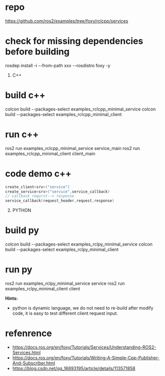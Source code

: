 # repo
https://github.com/ros2/examples/tree/foxy/rclcpp/services

# check for missing dependencies before building
rosdep install -i --from-path xxx --rosdistro foxy -y

1. C++
# build c++
colcon build --packages-select examples_rclcpp_minimal_service
colcon build --packages-select examples_rclcpp_minimal_client

# run c++
ros2 run examples_rclcpp_minimal_service service_main
ros2 run examples_rclcpp_minimal_client  client_main

# code demo c++
```c++
create_client<srv>("service")
create_service<srv>("service",service_callback)
// callback requrst--> response
service_callback(request_header,request,response)
```

2. PYTHON
# build py
colcon build --packages-select examples_rclpy_minimal_service
colcon build --packages-select examples_rclpy_minimal_client

# run py
ros2 run examples_rclpy_minimal_service service
ros2 run examples_rclpy_minimal_client client

**Hints:**
- python is dynamic language, we do not need to re-build after modify code,
  it is easy to test different client request input.

# refenrence
- https://docs.ros.org/en/foxy/Tutorials/Services/Understanding-ROS2-Services.html
- https://docs.ros.org/en/foxy/Tutorials/Writing-A-Simple-Cpp-Publisher-And-Subscriber.html
- https://blog.csdn.net/qq_16893195/article/details/113571858